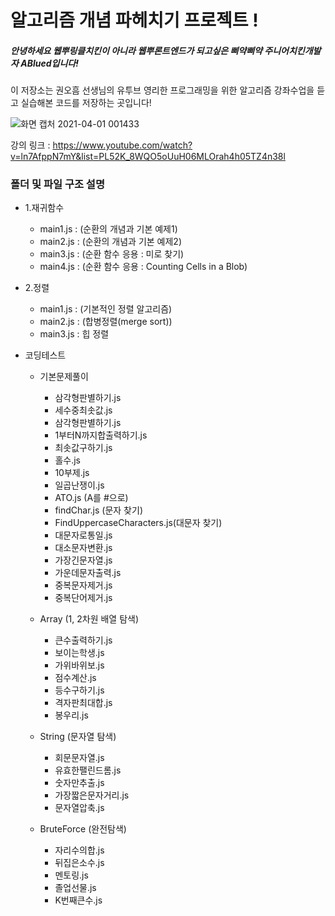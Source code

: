 # 알고리즘 개념 파헤치기 프로젝트 !

##### 안녕하세요 웹뿌링클치킨이 아니라 웹뿌론트엔드가 되고싶은 삐약삐약 주니어치킨개발자 ABlued입니다!

이 저장소는 권오흠 선생님의 유투브 영리한 프로그래밍을 위한 알고리즘 강좌수업을 듣고 실습해본 코드를 저장하는 곳입니다!  

![화면 캡처 2021-04-01 001433](https://user-images.githubusercontent.com/53801395/113168167-605ad700-927f-11eb-945a-30bec40f4bd3.jpg)

강의 링크 : https://www.youtube.com/watch?v=ln7AfppN7mY&list=PL52K_8WQO5oUuH06MLOrah4h05TZ4n38l

### 폴더 및 파일 구조 설명
+ 1.재귀함수
    + main1.js : (순환의 개념과 기본 예제1)
    + main2.js : (순환의 개념과 기본 예제2)
    + main3.js : (순환 함수 응용 : 미로 찾기)
    + main4.js : (순환 함수 응용 : Counting Cells in a Blob)
      
+ 2.정렬
    + main1.js : (기본적인 정렬 알고리즘)
    + main2.js : (합병정렬(merge sort))
    + main3.js : 힙 정렬
      
+ 코딩테스트
    + 기본문제풀이
        + 삼각형판별하기.js
        + 세수중최솟값.js
        + 삼각형판별하기.js
        + 1부터N까지합출력하기.js
        + 최솟값구하기.js
        + 홀수.js
        + 10부제.js
        + 일곱난쟁이.js
        + ATO.js (A를 #으로)
        + findChar.js (문자 찾기)
        + FindUppercaseCharacters.js(대문자 찾기)
        + 대문자로통일.js
        + 대소문자변환.js
        + 가장긴문자열.js
        + 가운데문자출력.js
        + 중복문자제거.js
        + 중복단어제거.js
          
    + Array (1, 2차원 배열 탐색)
        + 큰수출력하기.js
        + 보이는학생.js
        + 가위바위보.js
        + 점수계산.js
        + 등수구하기.js
        + 격자판최대합.js
        + 봉우리.js
          
    + String (문자열 탐색)
        + 회문문자열.js
        + 유효한팰린드롬.js
        + 숫자만추출.js
        + 가장짧은문자거리.js
        + 문자열압축.js
          
    + BruteForce (완전탐색)
        + 자리수의합.js
        + 뒤집은소수.js
        + 멘토링.js
        + 졸업선물.js
        + K번째큰수.js